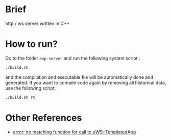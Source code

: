 
# Brief

http / ws server written in C++



# How to run?

Go to the folder `exp-server` and run the following system script :

```bash
./build.sh
```

and the compilation and executable file will be automatically done and generated. If you want to compile code again by removing all historical data, use the following script:

```bash
./build.sh rm
```







# Other References

+ [error: no matching function for call to uWS::TemplatedApp](https://stackoverflow.com/questions/67298358/error-no-matching-function-for-call-to-uwstemplatedappfalsewsmainus)

